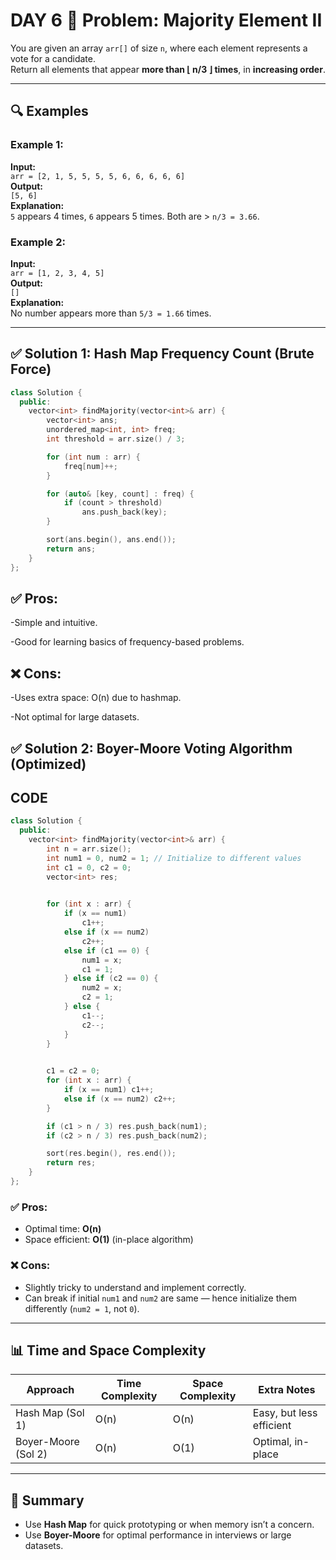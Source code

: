 #  DAY 6 🔢 Problem: Majority Element II     

You are given an array `arr[]` of size `n`, where each element represents a vote for a candidate.  
Return all elements that appear **more than ⌊ n/3 ⌋ times**, in **increasing order**.

---

## 🔍 Examples

### Example 1:
**Input:**  
`arr = [2, 1, 5, 5, 5, 5, 6, 6, 6, 6, 6]`  
**Output:**  
`[5, 6]`  
**Explanation:**  
`5` appears 4 times, `6` appears 5 times. Both are > `n/3 = 3.66`.

### Example 2:
**Input:**  
`arr = [1, 2, 3, 4, 5]`  
**Output:**  
`[]`  
**Explanation:**  
No number appears more than `5/3 = 1.66` times.

---

## ✅ Solution 1: Hash Map Frequency Count (Brute Force)

```cpp
class Solution {
  public:
    vector<int> findMajority(vector<int>& arr) {
        vector<int> ans;
        unordered_map<int, int> freq;
        int threshold = arr.size() / 3;

        for (int num : arr) {
            freq[num]++;
        }

        for (auto& [key, count] : freq) {
            if (count > threshold)
                ans.push_back(key);
        }

        sort(ans.begin(), ans.end());
        return ans;
    }
};
```

## ✅ Pros:
-Simple and intuitive.

-Good for learning basics of frequency-based problems.

## ❌ Cons:
-Uses extra space: O(n) due to hashmap.

-Not optimal for large datasets.


## ✅ Solution 2: Boyer-Moore Voting Algorithm (Optimized)

## CODE
```cpp
class Solution {
  public:
    vector<int> findMajority(vector<int>& arr) {
        int n = arr.size();
        int num1 = 0, num2 = 1; // Initialize to different values
        int c1 = 0, c2 = 0;
        vector<int> res;

        
        for (int x : arr) {
            if (x == num1)
                c1++;
            else if (x == num2)
                c2++;
            else if (c1 == 0) {
                num1 = x;
                c1 = 1;
            } else if (c2 == 0) {
                num2 = x;
                c2 = 1;
            } else {
                c1--;
                c2--;
            }
        }

       
        c1 = c2 = 0;
        for (int x : arr) {
            if (x == num1) c1++;
            else if (x == num2) c2++;
        }

        if (c1 > n / 3) res.push_back(num1);
        if (c2 > n / 3) res.push_back(num2);

        sort(res.begin(), res.end());
        return res;
    }
};
```
### ✅ Pros:
- Optimal time: **O(n)**
- Space efficient: **O(1)** (in-place algorithm)

### ❌ Cons:
- Slightly tricky to understand and implement correctly.
- Can break if initial `num1` and `num2` are same — hence initialize them differently (`num2 = 1`, not `0`).

---

## 📊 Time and Space Complexity

| Approach           | Time Complexity | Space Complexity | Extra Notes               |
|--------------------|------------------|-------------------|----------------------------|
| Hash Map (Sol 1)   | O(n)             | O(n)              | Easy, but less efficient   |
| Boyer-Moore (Sol 2)| O(n)             | O(1)              | Optimal, in-place          |

---

## 📌 Summary
- Use **Hash Map** for quick prototyping or when memory isn’t a concern.
- Use **Boyer-Moore** for optimal performance in interviews or large datasets.


